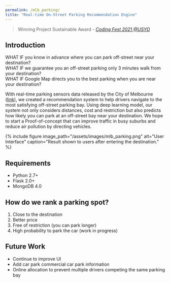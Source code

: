 ```yaml
---
permalink: /mlb_parking/
title: "Real-time On-Street Parking Recommendation Engine"
---
```


> Winning Project Sustainable Award - <cite><a href="https://codingfestsydney.github.io/">Coding Fest 2021 @USYD</a></cite>

## Introduction 
WHAT IF you know in advance where you can park off-street near your destination?<br>
WHAT IF we guarantee you an off-street parking only 3 minutes walk from your destination?<br>
WHAT IF Google Map directs you to the best parking when you are near your destination?<br>

With real-time parking sensors data released by the City of Melbourne (<a href="https://data.melbourne.vic.gov.au/Transport/On-street-Parking-Bay-Sensors/vh2v-4nfs">link</a>), we created a recommendation system to help drivers navigate to the most satisfying off-street parking bay. Using deep learning model, our system not only considers distances, cost and restriction but also predicts how likely you can park at an off-street bay near your destination. We hope to start a Proof-of-concept that can improve traffic in busy suburbs and reduce air pollution by directing vehicles.

{% include figure image_path="/assets/images/mlb_parking.png" alt="User Interface" caption="Result shown to users after entering the destination." %}

## Requirements
- Python 2.7+
- Flask 2.0+
- MongoDB 4.0

## How do we rank a parking spot?
1. Close to the destination
2. Better price
3. Free of restriction (you can park longer)
4. High probability to park the car (work in progress)

## Future Work
- Continue to improve UI
- Add car park commercial car park information
- Online allocation to prevent multiple drivers competing the same parking bay
